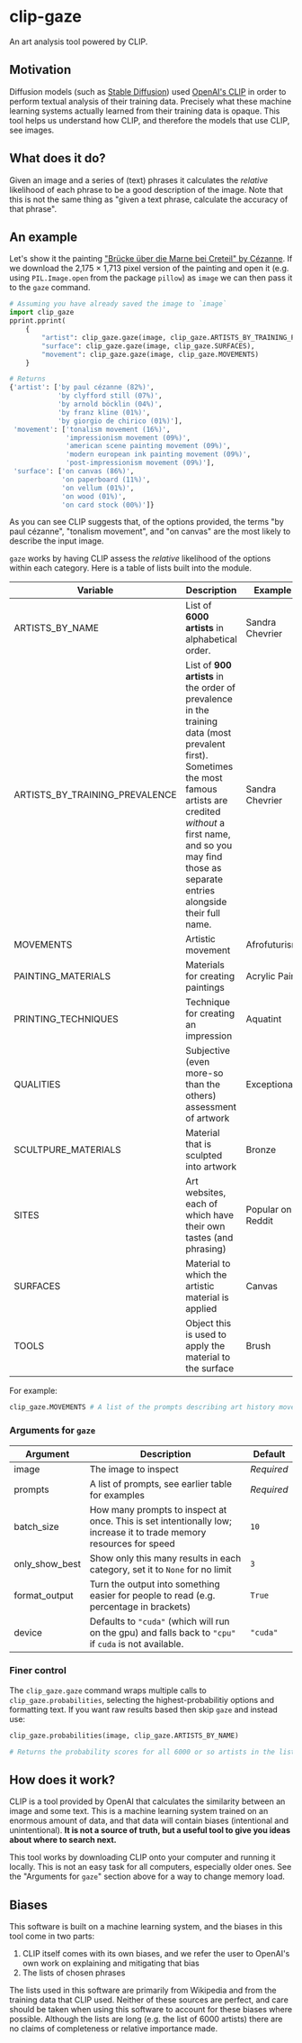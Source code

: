 # clip-gaze

An art analysis tool powered by CLIP.

## Motivation

Diffusion models (such as [Stable Diffusion](https://stability.ai/blog/stable-diffusion-public-release)) used [OpenAI's CLIP](https://openai.com/blog/clip/) in order to perform textual analysis of their training data.
Precisely what these machine learning systems actually learned from their training data is
opaque.
This tool helps us understand how CLIP, and therefore the models that use CLIP,
see images.

## What does it do?

Given an image and a series of (text) phrases it calculates the *relative* likelihood of each phrase to be a good description of the image.
Note that this is not the same thing as "given a text phrase, calculate the accuracy of that phrase".

## An example

Let's show it the painting ["Brücke über die Marne bei Creteil" by Cézanne](https://commons.wikimedia.org/wiki/File:Cezanne_bruecke-ueber-die-marne-bei-creteil.jpg).
If we download the 2,175 × 1,713 pixel version of the painting and open it (e.g. using `PIL.Image.open` from the package `pillow`) as `image` we can then pass it to the `gaze` command.

```python
# Assuming you have already saved the image to `image`
import clip_gaze
pprint.pprint(
    {
        "artist": clip_gaze.gaze(image, clip_gaze.ARTISTS_BY_TRAINING_PREVALENCE[:200]),
        "surface": clip_gaze.gaze(image, clip_gaze.SURFACES),
        "movement": clip_gaze.gaze(image, clip_gaze.MOVEMENTS)
    }

# Returns
{'artist': ['by paul cézanne (82%)',
            'by clyfford still (07%)',
            'by arnold böcklin (04%)',
            'by franz kline (01%)',
            'by giorgio de chirico (01%)'],
 'movement': ['tonalism movement (16%)',
              'impressionism movement (09%)',
              'american scene painting movement (09%)',
              'modern european ink painting movement (09%)',
              'post-impressionism movement (09%)'],
 'surface': ['on canvas (86%)',
             'on paperboard (11%)',
             'on vellum (01%)',
             'on wood (01%)',
             'on card stock (00%)']}
```

As you can see CLIP suggests that, of the options provided, the terms "by paul cézanne", "tonalism movement", and "on canvas" are the most likely to describe the input image.

`gaze` works by having CLIP assess the *relative* likelihood of the options within each category.
Here is a table of lists built into the module.

| Variable | Description | Example |
|----|----|----|
| ARTISTS_BY_NAME | List of **6000 artists** in alphabetical order. | Sandra Chevrier |
| ARTISTS_BY_TRAINING_PREVALENCE | List of **900 artists** in the order of prevalence in the training data (most prevalent first). Sometimes the most famous artists are credited *without* a first name, and so you may find those as separate entries alongside their full name. | Sandra Chevrier |
| MOVEMENTS | Artistic movement | Afrofuturism |
| PAINTING_MATERIALS | Materials for creating paintings | Acrylic Paint |
| PRINTING_TECHNIQUES | Technique for creating an impression | Aquatint |
| QUALITIES | Subjective (even more-so than the others) assessment of artwork | Exceptional |
| SCULTPURE_MATERIALS | Material that is sculpted into artwork | Bronze |
| SITES | Art websites, each of which have their own tastes (and phrasing) | Popular on Reddit |
| SURFACES | Material to which the artistic material is applied | Canvas |
| TOOLS | Object this is used to apply the material to the surface | Brush |

For example:

```python
clip_gaze.MOVEMENTS # A list of the prompts describing art history movements
```

### Arguments for `gaze`

| Argument | Description | Default |
|----|----|----|
| image | The image to inspect | *Required* |
| prompts | A list of prompts, see earlier table for examples | *Required* |
| batch_size | How many prompts to inspect at once. This is set intentionally low; increase it to trade memory resources for speed | `10` |
| only_show_best | Show only this many results in each category, set it to `None` for no limit | `3` |
| format_output | Turn the output into something easier for people to read (e.g. percentage in brackets) | `True` |
| device | Defaults to `"cuda"` (which will run on the gpu) and falls back to `"cpu"` if `cuda` is not available. | `"cuda"` | 

### Finer control

The `clip_gaze.gaze` command wraps multiple calls to `clip_gaze.probabilities`, selecting the highest-probabilitiy options and formatting text.
If you want raw results based then skip `gaze` and instead use:

```python
clip_gaze.probabilities(image, clip_gaze.ARTISTS_BY_NAME)

# Returns the probability scores for all 6000 or so artists in the list
```

## How does it work?

CLIP is a tool provided by OpenAI that calculates the similarity between an image and some text.
This is a machine learning system trained on an enormous amount of data,
and that data will contain biases (intentional and unintentional).
**It is not a source of truth, but a useful tool to give you ideas about where to search next.**

This tool works by downloading CLIP onto your computer and running it locally.
This is not an easy task for all computers, especially older ones.
See the "Arguments for `gaze`" section above for a way to change memory load.

## Biases

This software is built on a machine learning system, and the biases in this tool come in two parts:

1. CLIP itself comes with its own biases, and we refer the user to OpenAI's own work on explaining and mitigating that bias
2. The lists of chosen phrases

The lists used in this software are primarily from Wikipedia and from the training data that CLIP used.
Neither of these sources are perfect, and care should be taken when using this software to account for these biases where possible.
Although the lists are long (e.g. the list of 6000 artists) there are no claims of completeness or relative importance made.
